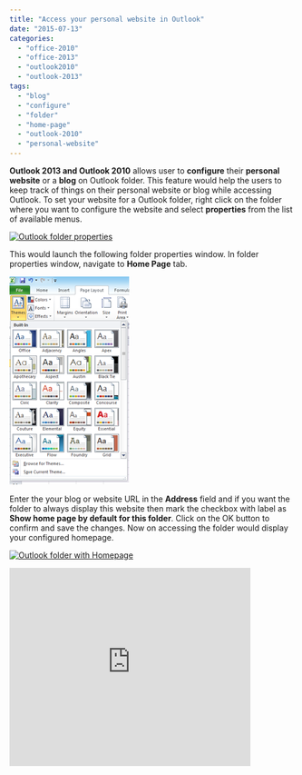 ```yaml
---
title: "Access your personal website in Outlook"
date: "2015-07-13"
categories: 
  - "office-2010"
  - "office-2013"
  - "outlook2010"
  - "outlook-2013"
tags: 
  - "blog"
  - "configure"
  - "folder"
  - "home-page"
  - "outlook-2010"
  - "personal-website"
---
```


**Outlook 2013 and Outlook 2010** allows user to **configure** their **personal website** or a **blog** on Outlook folder. This feature would help the users to keep track of things on their personal website or blog while accessing Outlook. To set your website for a Outlook folder, right click on the folder where you want to configure the website and select **properties** from the list of available menus.

[![Outlook folder properties](images/image_thumb157.png "Outlook folder properties")](http://blogmines.com/blog/wp-content/uploads/2011/07/image157.png)

This would launch the following folder properties window. In folder properties window, navigate to **Home Page** tab.

[![Outlook folder home page properties](images/image_thumb158.png "Outlook folder home page properties")](http://blogmines.com/blog/wp-content/uploads/2011/07/image158.png)

Enter the your blog or website URL in the **Address** field and if you want the folder to always display this website then mark the checkbox with label as **Show home page by default for this folder**. Click on the OK button to confirm and save the changes. Now on accessing the folder would display your configured homepage.

[![Outlook folder with Homepage](images/image_thumb159.png "Outlook folder with Homepage")](http://blogmines.com/blog/wp-content/uploads/2011/07/image159.png)

<iframe height="349" src="http://www.youtube.com/embed/T7HxVEWhFY0?hl=en&amp;fs=1" frameborder="0" width="425" allowfullscreen="allowfullscreen"></iframe>
